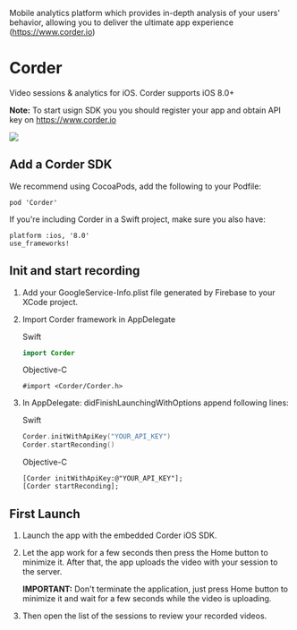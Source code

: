 Mobile analytics platform which provides in-depth analysis of your users' behavior, allowing you to deliver the ultimate app experience (https://www.corder.io)

Corder
===
Video sessions &amp; analytics for iOS. Corder supports iOS 8.0+

**Note:** To start usign SDK you you should register your app and obtain API key on https://www.corder.io

![](https://www.corder.io/content/corder-demo.gif)

Add a Corder SDK
---

We recommend using CocoaPods, add the following to your Podfile:

```
pod 'Corder'
```
If you're including Corder in a Swift project, make sure you also have:

```
platform :ios, '8.0'
use_frameworks!
```

Init and start recording
---

1. Add your GoogleService-Info.plist file generated by Firebase to your XCode project.

2. Import Corder framework in AppDelegate

    Swift
    ```swift
    import Corder
    ```

    Objective-C
    ```objc
    #import <Corder/Corder.h>
    ```

3. In AppDelegate: didFinishLaunchingWithOptions append following lines:

    Swift
    ```swift
    Corder.initWithApiKey("YOUR_API_KEY")
    Corder.startReconding()
    ```

    Objective-C
    ```objc
    [Corder initWithApiKey:@"YOUR_API_KEY"];
    [Corder startReconding];
    ```

First Launch
---

1. Launch the app with the embedded Corder iOS SDK.
2. Let the app work for a few seconds then press the Home button to minimize it. After that, the app uploads the video with your session to the server.
    
    **IMPORTANT:** Don't terminate the application, just press Home button to minimize it and wait for a few seconds while the video is uploading.
3. Then open the list of the sessions to review your recorded videos.

